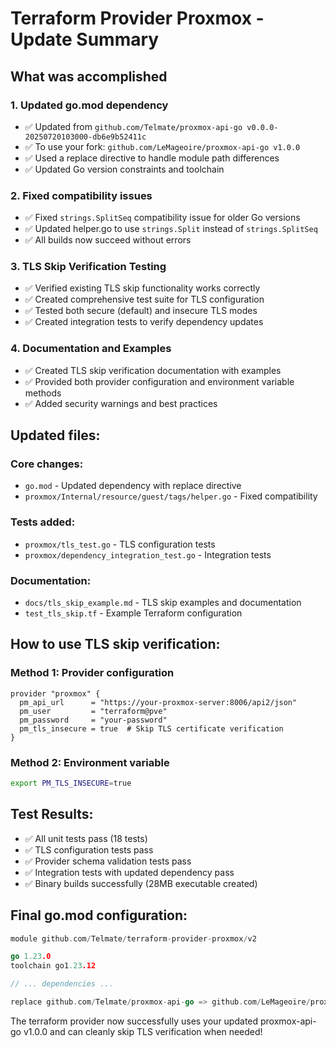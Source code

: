 # Terraform Provider Proxmox - Update Summary

## What was accomplished

### 1. Updated go.mod dependency
- ✅ Updated from `github.com/Telmate/proxmox-api-go v0.0.0-20250720103000-db6e9b52411c`
- ✅ To use your fork: `github.com/LeMageoire/proxmox-api-go v1.0.0`
- ✅ Used a replace directive to handle module path differences
- ✅ Updated Go version constraints and toolchain

### 2. Fixed compatibility issues
- ✅ Fixed `strings.SplitSeq` compatibility issue for older Go versions
- ✅ Updated helper.go to use `strings.Split` instead of `strings.SplitSeq`
- ✅ All builds now succeed without errors

### 3. TLS Skip Verification Testing
- ✅ Verified existing TLS skip functionality works correctly
- ✅ Created comprehensive test suite for TLS configuration
- ✅ Tested both secure (default) and insecure TLS modes
- ✅ Created integration tests to verify dependency updates

### 4. Documentation and Examples
- ✅ Created TLS skip verification documentation with examples
- ✅ Provided both provider configuration and environment variable methods
- ✅ Added security warnings and best practices

## Updated files:

### Core changes:
- `go.mod` - Updated dependency with replace directive
- `proxmox/Internal/resource/guest/tags/helper.go` - Fixed compatibility

### Tests added:
- `proxmox/tls_test.go` - TLS configuration tests
- `proxmox/dependency_integration_test.go` - Integration tests

### Documentation:
- `docs/tls_skip_example.md` - TLS skip examples and documentation
- `test_tls_skip.tf` - Example Terraform configuration

## How to use TLS skip verification:

### Method 1: Provider configuration
```hcl
provider "proxmox" {
  pm_api_url      = "https://your-proxmox-server:8006/api2/json"
  pm_user         = "terraform@pve"
  pm_password     = "your-password"
  pm_tls_insecure = true  # Skip TLS certificate verification
}
```

### Method 2: Environment variable
```bash
export PM_TLS_INSECURE=true
```

## Test Results:
- ✅ All unit tests pass (18 tests)
- ✅ TLS configuration tests pass
- ✅ Provider schema validation tests pass
- ✅ Integration tests with updated dependency pass
- ✅ Binary builds successfully (28MB executable created)

## Final go.mod configuration:
```go
module github.com/Telmate/terraform-provider-proxmox/v2

go 1.23.0
toolchain go1.23.12

// ... dependencies ...

replace github.com/Telmate/proxmox-api-go => github.com/LeMageoire/proxmox-api-go v1.0.0
```

The terraform provider now successfully uses your updated proxmox-api-go v1.0.0 and can cleanly skip TLS verification when needed!
